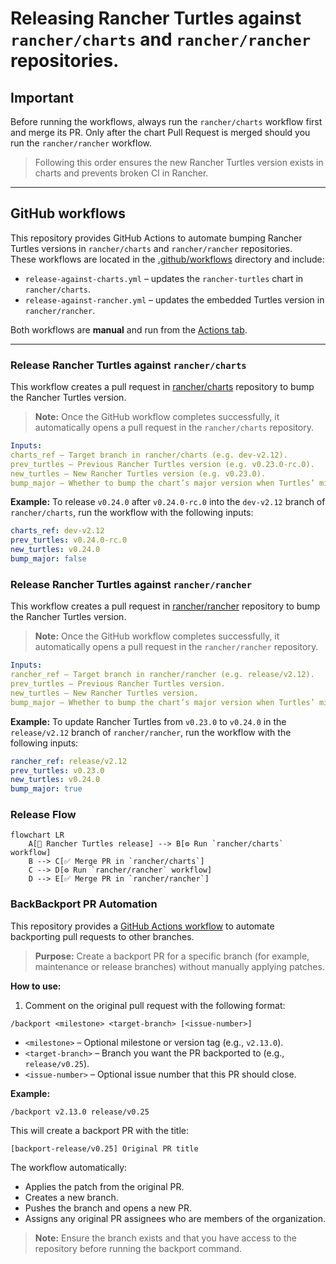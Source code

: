 # Releasing Rancher Turtles against `rancher/charts` and `rancher/rancher` repositories.

## Important
Before running the workflows, always run the `rancher/charts` workflow first and merge its PR.
Only after the chart Pull Request is merged should you run the `rancher/rancher` workflow.

> Following this order ensures the new Rancher Turtles version exists in charts and prevents broken CI in Rancher.

---

## GitHub workflows

This repository provides GitHub Actions to automate bumping Rancher Turtles versions in `rancher/charts` and `rancher/rancher` repositories.  
These workflows are located in the [.github/workflows](https://github.com/rancher/turtles/tree/main/.github/workflows) directory and include:

- `release-against-charts.yml` – updates the `rancher-turtles` chart in `rancher/charts`.  
- `release-against-rancher.yml` – updates the embedded Turtles version in `rancher/rancher`.  

Both workflows are **manual** and run from the [Actions tab](https://github.com/rancher/turtles/actions).

---

### Release Rancher Turtles against `rancher/charts`

This workflow creates a pull request  in [rancher/charts](https://github.com/rancher/charts) repository to bump the Rancher Turtles version.

> **Note:** Once the GitHub workflow completes successfully, it automatically opens a pull request in the `rancher/charts` repository.

```yaml
Inputs:
charts_ref – Target branch in rancher/charts (e.g. dev-v2.12).
prev_turtles – Previous Rancher Turtles version (e.g. v0.23.0-rc.0).
new_turtles – New Rancher Turtles version (e.g. v0.23.0).
bump_major – Whether to bump the chart’s major version when Turtles’ minor version increases (true/false).
```

**Example:** To release `v0.24.0` after `v0.24.0-rc.0` into the `dev-v2.12` branch of `rancher/charts`, run the workflow with the following inputs:

```yaml
charts_ref: dev-v2.12
prev_turtles: v0.24.0-rc.0
new_turtles: v0.24.0
bump_major: false
```

### Release Rancher Turtles against `rancher/rancher`

This workflow creates a pull request  in [rancher/rancher](https://github.com/rancher/rancher) repository to bump the Rancher Turtles version.

> **Note:** Once the GitHub workflow completes successfully, it automatically opens a pull request in the `rancher/rancher` repository.

```yaml
Inputs:
rancher_ref – Target branch in rancher/rancher (e.g. release/v2.12).
prev_turtles – Previous Rancher Turtles version.
new_turtles – New Rancher Turtles version.
bump_major – Whether to bump the chart’s major version when Turtles’ minor version increases (true/false).
```

**Example:** To update Rancher Turtles from `v0.23.0` to `v0.24.0` in the `release/v2.12` branch of `rancher/rancher`, run the workflow with the following inputs:

```yaml
rancher_ref: release/v2.12
prev_turtles: v0.23.0
new_turtles: v0.24.0
bump_major: true
```

### Release Flow

```mermaid
flowchart LR
    A[🚀 Rancher Turtles release] --> B[⚙️ Run `rancher/charts` workflow]
    B --> C[✅ Merge PR in `rancher/charts`]
    C --> D[⚙️ Run `rancher/rancher` workflow]
    D --> E[✅ Merge PR in `rancher/rancher`]
```

### BackBackport PR Automation

This repository provides a [GitHub Actions workflow](https://github.com/rancher/turtles/actions/workflows/backport-pr.yaml) to automate backporting pull requests to other branches.

> **Purpose:** Create a backport PR for a specific branch (for example, maintenance or release branches) without manually applying patches.

**How to use:**

1. Comment on the original pull request with the following format:

```
/backport <milestone> <target-branch> [<issue-number>]
```

- `<milestone>` – Optional milestone or version tag (e.g., `v2.13.0`).  
- `<target-branch>` – Branch you want the PR backported to (e.g., `release/v0.25`).  
- `<issue-number>` – Optional issue number that this PR should close.

**Example:**

```
/backport v2.13.0 release/v0.25
```

This will create a backport PR with the title:

```
[backport-release/v0.25] Original PR title
```

The workflow automatically:

- Applies the patch from the original PR.  
- Creates a new branch.  
- Pushes the branch and opens a new PR.  
- Assigns any original PR assignees who are members of the organization.

> **Note:** Ensure the branch exists and that you have access to the repository before running the backport command.
